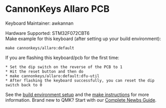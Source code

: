 # CannonKeys Allaro PCB

Keyboard Maintainer: awkannan

Hardware Supported: STM32F072CBT6  
Make example for this keyboard (after setting up your build environment):

    make cannonkeys/allaro:default

If you are flashing this keyboard/pcb for the first time:

    * Set the dip switch on the reverse of the PCB to 1
    * Hit the reset button and then do
    * make cannonkeys/allaro:default:dfu-util
    * After flashing the keyboard successfully, you can reset the dip switch back to 0

See the [build environment setup](https://docs.qmk.fm/#/getting_started_build_tools) and the [make instructions](https://docs.qmk.fm/#/getting_started_make_guide) for more information. Brand new to QMK? Start with our [Complete Newbs Guide](https://docs.qmk.fm/#/newbs).
